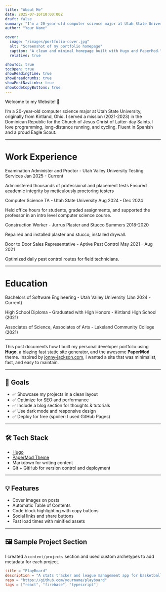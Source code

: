 ```yaml
---
title: "About Me"
date: 2025-07-16T10:00:00Z
draft: false
summary: "I’m a 20-year-old computer science major at Utah State University, originally from Kirtland, Ohio. I served a mission (2021-2023) in the Dominican Republic for the Church of Jesus Christ of Latter-day Saints. I love programming, long-distance running, and cycling. Fluent in Spanish and a proud Eagle Scout."
author: "Your Name"

cover:
  image: "/images/portfolio-cover.jpg"
  alt: "Screenshot of my portfolio homepage"
  caption: "A clean and minimal homepage built with Hugo and PaperMod."
  relative: true

showToc: true
tocOpen: true
showReadingTime: true
showBreadcrumbs: true
showPostNavLinks: true
showCodeCopyButtons: true
---
```


Welcome to my Website! 👋

I’m a 20-year-old computer science major at Utah State University, originally from Kirtland, Ohio. I served a mission (2021-2023) in the Dominican Republic for the Church of Jesus Christ of Latter-day Saints. I love programming, long-distance running, and cycling. Fluent in Spanish and a proud Eagle Scout.

---

# Work Experience

Examination Administer and Proctor - Utah Valley University Testing Services
Jan 2025 - Current

Administered thousands of professional and placement tests Ensured academic integrity by meticulously proctoring testers

Computer Science TA - Utah State University
Aug 2024 - Dec 2024

Held office hours for students, graded assignments, and supported the professor in an intro level computer science course.

Construction Worker - Jurrus Plaster and Stucco
Summers 2018-2020

Repaired and installed plaster and stucco, installed drywall.

Door to Door Sales Representative - Aptive Pest Control
May 2021 - Aug 2021

Optimized daily pest control routes for field technicians.

---

# Education

Bachelors of Software Engineering - Utah Valley University (Jan 2024 - Current)

High School Diploma - Graduated with High Honors - Kirtland High School (2021)

Associates of Science, Associates of Arts - Lakeland Community College (2021)

---

This post documents how I built my personal developer portfolio using **Hugo**, a blazing fast static site generator, and the awesome **PaperMod** theme. Inspired by [jonny-jackson.com](https://jonny-jackson.com), I wanted a site that was minimalist, fast, and easy to maintain.

---

## 🚀 Goals

- ✅ Showcase my projects in a clean layout
- ✅ Optimize for SEO and performance
- ✅ Include a blog section for thoughts & tutorials
- ✅ Use dark mode and responsive design
- ✅ Deploy for free (spoiler: I used GitHub Pages)

---

## 🛠 Tech Stack

- [Hugo](https://gohugo.io/)
- [PaperMod Theme](https://github.com/adityatelange/hugo-PaperMod)
- Markdown for writing content
- Git + GitHub for version control and deployment

---

## 💡 Features

- Cover images on posts
- Automatic Table of Contents
- Code block highlighting with copy buttons
- Social links and share buttons
- Fast load times with minified assets

---

## 🖼 Sample Project Section

I created a `content/projects` section and used custom archetypes to add metadata for each project.

```toml
title = "PlayBoard"
description = "A stats tracker and league management app for basketball players."
repo = "https://github.com/yourname/playboard"
tags = ["react", "firebase", "typescript"]
```
